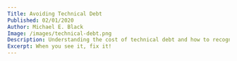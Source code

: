 ```yaml
---
Title: Avoiding Technical Debt
Published: 02/01/2020
Author: Michael E. Black
Image: /images/technical-debt.png
Description: Understanding the cost of technical debt and how to recognize and avoid bad habits.
Excerpt: When you see it, fix it!
---
```


<?! Git "MichaelEdwardBlack" "MichaelEdwardBlack.github.io" "public/blog/TechnicalDebt.md" /?>